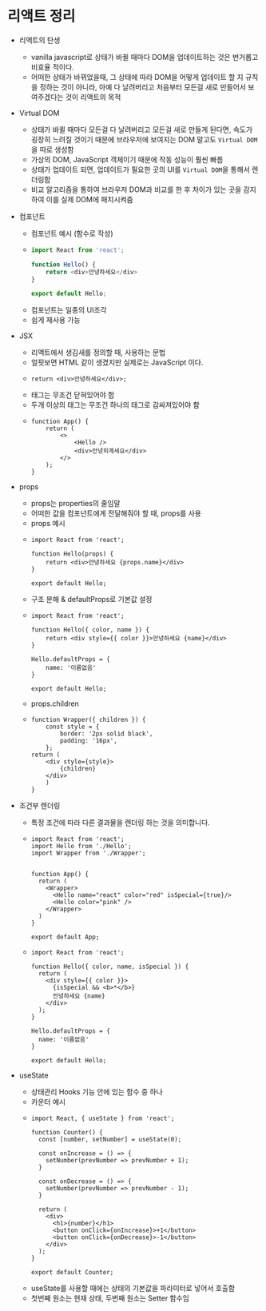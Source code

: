 # 리액트 정리

- 리엑트의 탄생
  - vanilla javascript로 상태가 바뀔 때마다 DOM을 업데이트하는 것은 번거롭고 비효율 적이다. 
  - 어떠한 상태가 바뀌었을때, 그 상태에 따라 DOM을 어떻게 업데이트 할 지 규칙을 정하는 것이 아니라, 아예 다 날려버리고 처음부터 모든걸 새로 만들어서 보여주겠다는 것이 리액트의 목적

- Virtual DOM
  - 상태가 바뀔 때마다 모든걸 다 날려버리고 모든걸 새로 만들게 된다면, 속도가 굉장히 느려질 것이기 때문에 브라우저에 보여지는 DOM 말고도 `Virtual DOM`을 따로 생성함
  - 가상의 DOM, JavaScript 객체이기 때문에 작동 성능이 훨씬 빠름
  - 상태가 업데이트 되면, 업데이트가 필요한 곳의 UI를 `Virtual DOM`을 통해서 렌더링함
  - 비교 알고리즘을 통하여 브라우저 DOM과 비교를 한 후 차이가 있는 곳을 감지하여 이를 실제 DOM에 패치시켜줌

- 컴포넌트
  - 컴포넌트 예시 (함수로 작성)
  - ```javascript
    import React from 'react';

    function Hello() {
        return <div>안녕하세요</div>
    }

    export default Hello;
    ```
  - 컴포넌트는 일종의 UI조각 
  - 쉽게 재사용 가능

- JSX
  - 리액트에서 생김새를 정의할 때, 사용하는 문법
  - 얼핏보면 HTML 같이 생겼지만 실제로는 JavaScript 이다.
  - ```JSX
    return <div>안녕하세요</div>;
    ```
  - 태그는 무조건 닫혀있어야 함
  - 두개 이상의 태그는 무조건 하나의 태그로 감싸져있어야 함
  - ```JSX
    function App() {
        return (
            <>
                <Hello />
                <div>안녕히계세요</div>
            </>
        );
    }
    ```
- props
  - props는 properties의 줄임말
  - 어떠한 값을 컴포넌트에게 전달해줘야 할 때, props를 사용
  - props 예시
  - ```JSX
    import React from 'react';

    function Hello(props) {
        return <div>안녕하세요 {props.name}</div>
    }

    export default Hello;
    ```
  - 구조 분해 & defaultProps로 기본값 설정
  - ```JSX
    import React from 'react';

    function Hello({ color, name }) {
        return <div style={{ color }}>안녕하세요 {name}</div>
    }

    Hello.defaultProps = {
        name: '이름없음'
    }

    export default Hello;
    ```
  - props.children
  - ```JSX
    function Wrapper({ children }) {
        const style = {
            border: '2px solid black',
            padding: '16px',
        };
    return (
        <div style={style}>
            {children}
        </div>
        )
    }
    ```

- 조건부 렌더링
  - 특정 조건에 따라 다른 결과물을 렌더링 하는 것을 의미합니다.
  - ```JSX
    import React from 'react';
    import Hello from './Hello';
    import Wrapper from './Wrapper';


    function App() {
      return (
        <Wrapper>
          <Hello name="react" color="red" isSpecial={true}/>
          <Hello color="pink" />
        </Wrapper>
      )
    }

    export default App;
    ```
  - ```JSX
    import React from 'react';

    function Hello({ color, name, isSpecial }) {
      return (
        <div style={{ color }}>
          {isSpecial && <b>*</b>}
          안녕하세요 {name}
        </div>
      );
    }

    Hello.defaultProps = {
      name: '이름없음'
    }

    export default Hello;
    ```
- useState
  - 상태관리 Hooks 기능 안에 있는 함수 중 하나
  - 카운터 예시
  - ```JSX
    import React, { useState } from 'react';

    function Counter() {
      const [number, setNumber] = useState(0);

      const onIncrease = () => {
        setNumber(prevNumber => prevNumber + 1);
      }

      const onDecrease = () => {
        setNumber(prevNumber => prevNumber - 1);
      }

      return (
        <div>
          <h1>{number}</h1>
          <button onClick={onIncrease}>+1</button>
          <button onClick={onDecrease}>-1</button>
        </div>
      );
    }

    export default Counter;
    ```
  - useState를 사용할 때에는 상태의 기본값을 파라미터로 넣어서 호출함
  - 첫번째 원소는 현재 상태, 두번째 원소는 Setter 함수임
  